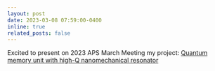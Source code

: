 ```yaml
---
layout: post
date: 2023-03-08 07:59:00-0400
inline: true
related_posts: false
---
```


Excited to present on 2023 APS March Meeting my project: <a href='https://meetings.aps.org/Meeting/MAR23/Session/M67.5'>Quantum memory unit with high-Q nanomechanical resonator</a>